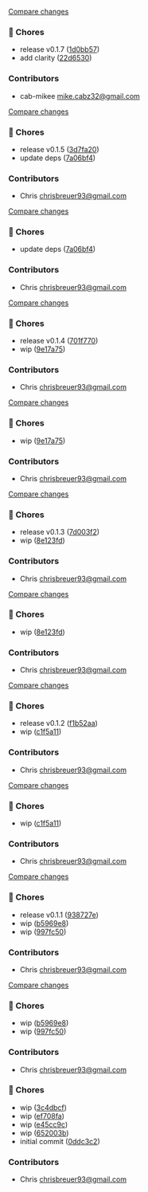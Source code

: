 [Compare changes](https://github.com/stacksjs/better-dx/compare/v0.1.5...v0.1.7)

### 🧹 Chores

- release v0.1.7 ([1d0bb57](https://github.com/stacksjs/better-dx/commit/1d0bb57))
- add clarity ([22d6530](https://github.com/stacksjs/better-dx/commit/22d6530))

### Contributors

- cab-mikee <mike.cabz32@gmail.com>

[Compare changes](https://github.com/stacksjs/better-dx/compare/v0.1.4...v0.1.5)

### 🧹 Chores

- release v0.1.5 ([3d7fa20](https://github.com/stacksjs/better-dx/commit/3d7fa20))
- update deps ([7a06bf4](https://github.com/stacksjs/better-dx/commit/7a06bf4))

### Contributors

- Chris <chrisbreuer93@gmail.com>

[Compare changes](https://github.com/stacksjs/better-dx/compare/v0.1.4...HEAD)

### 🧹 Chores

- update deps ([7a06bf4](https://github.com/stacksjs/better-dx/commit/7a06bf4))

### Contributors

- Chris <chrisbreuer93@gmail.com>

[Compare changes](https://github.com/stacksjs/better-dx/compare/v0.1.3...v0.1.4)

### 🧹 Chores

- release v0.1.4 ([701f770](https://github.com/stacksjs/better-dx/commit/701f770))
- wip ([9e17a75](https://github.com/stacksjs/better-dx/commit/9e17a75))

### Contributors

- Chris <chrisbreuer93@gmail.com>

[Compare changes](https://github.com/stacksjs/better-dx/compare/v0.1.3...HEAD)

### 🧹 Chores

- wip ([9e17a75](https://github.com/stacksjs/better-dx/commit/9e17a75))

### Contributors

- Chris <chrisbreuer93@gmail.com>

[Compare changes](https://github.com/stacksjs/development/compare/v0.1.2...v0.1.3)

### 🧹 Chores

- release v0.1.3 ([7d003f2](https://github.com/stacksjs/development/commit/7d003f2))
- wip ([8e123fd](https://github.com/stacksjs/development/commit/8e123fd))

### Contributors

- Chris <chrisbreuer93@gmail.com>

[Compare changes](https://github.com/stacksjs/development/compare/v0.1.2...HEAD)

### 🧹 Chores

- wip ([8e123fd](https://github.com/stacksjs/development/commit/8e123fd))

### Contributors

- Chris <chrisbreuer93@gmail.com>

[Compare changes](https://github.com/stacksjs/development/compare/v0.1.1...v0.1.2)

### 🧹 Chores

- release v0.1.2 ([f1b52aa](https://github.com/stacksjs/development/commit/f1b52aa))
- wip ([c1f5a11](https://github.com/stacksjs/development/commit/c1f5a11))

### Contributors

- Chris <chrisbreuer93@gmail.com>

[Compare changes](https://github.com/stacksjs/development/compare/v0.1.1...HEAD)

### 🧹 Chores

- wip ([c1f5a11](https://github.com/stacksjs/development/commit/c1f5a11))

### Contributors

- Chris <chrisbreuer93@gmail.com>

[Compare changes](https://github.com/stacksjs/development/compare/v0.1.0...v0.1.1)

### 🧹 Chores

- release v0.1.1 ([938727e](https://github.com/stacksjs/development/commit/938727e))
- wip ([b5969e8](https://github.com/stacksjs/development/commit/b5969e8))
- wip ([997fc50](https://github.com/stacksjs/development/commit/997fc50))

### Contributors

- Chris <chrisbreuer93@gmail.com>

[Compare changes](https://github.com/stacksjs/development/compare/v0.1.0...HEAD)

### 🧹 Chores

- wip ([b5969e8](https://github.com/stacksjs/development/commit/b5969e8))
- wip ([997fc50](https://github.com/stacksjs/development/commit/997fc50))

### Contributors

- Chris <chrisbreuer93@gmail.com>

### 🧹 Chores

- wip ([3c4dbcf](https://github.com/stacksjs/development/commit/3c4dbcf))
- wip ([ef708fa](https://github.com/stacksjs/development/commit/ef708fa))
- wip ([e45cc9c](https://github.com/stacksjs/development/commit/e45cc9c))
- wip ([652003b](https://github.com/stacksjs/development/commit/652003b))
- initial commit ([0ddc3c2](https://github.com/stacksjs/development/commit/0ddc3c2))

### Contributors

- Chris <chrisbreuer93@gmail.com>
